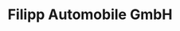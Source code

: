 ---
title: "Filipp Automobile GmbH"
url: /sulzbach-rosenberg/filipp-automobile-gmbh/
shop: Autohaus
---